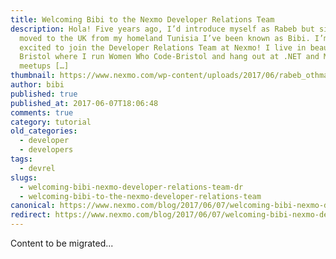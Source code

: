 ```yaml
---
title: Welcoming Bibi to the Nexmo Developer Relations Team
description: Hola! Five years ago, I’d introduce myself as Rabeb but since I
  moved to the UK from my homeland Tunisia I’ve been known as Bibi. I’m super
  excited to join the Developer Relations Team at Nexmo! I live in beautiful
  Bristol where I run Women Who Code-Bristol and hang out at .NET and Mobile
  meetups […]
thumbnail: https://www.nexmo.com/wp-content/uploads/2017/06/rabeb_othmani_feature.jpg
author: bibi
published: true
published_at: 2017-06-07T18:06:48
comments: true
category: tutorial
old_categories:
  - developer
  - developers
tags:
  - devrel
slugs:
  - welcoming-bibi-nexmo-developer-relations-team-dr
  - welcoming-bibi-to-the-nexmo-developer-relations-team
canonical: https://www.nexmo.com/blog/2017/06/07/welcoming-bibi-nexmo-developer-relations-team-dr
redirect: https://www.nexmo.com/blog/2017/06/07/welcoming-bibi-nexmo-developer-relations-team-dr
---
```

Content to be migrated...